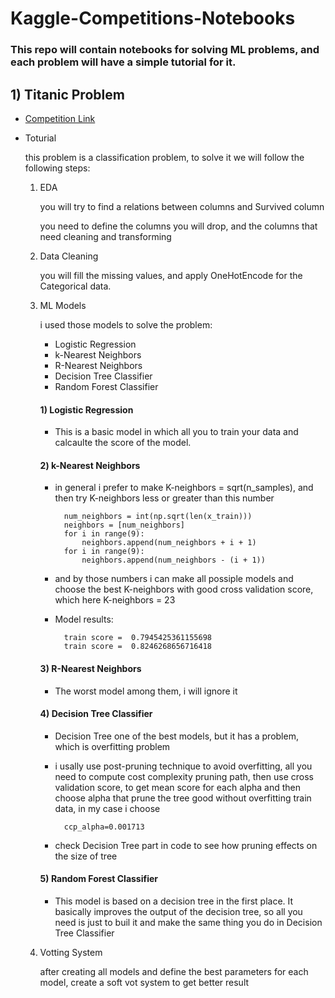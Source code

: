 # Kaggle-Competitions-Notebooks
### This repo will contain notebooks for solving ML problems, and each problem will have a simple tutorial for it.

## 1) Titanic Problem

* [Competition Link](https://www.kaggle.com/competitions/titanic/overview)
* Toturial

    this problem is a classification problem, to solve it we will follow the following steps:
    1. EDA

        you will try to find a relations between columns and Survived column

        you need to define the columns you will drop, and the columns that need cleaning and transforming

    2. Data Cleaning

        you will fill the missing values, and apply OneHotEncode for the Categorical data.

    3. ML Models 

        i used those models to solve the problem:
        - Logistic Regression
        - k-Nearest Neighbors
        - R-Nearest Neighbors
        - Decision Tree Classifier
        - Random Forest Classifier

        #### 1) Logistic Regression
        - This is a basic model in which all you to train your data and calcaulte the score of the model.

        #### 2) k-Nearest Neighbors
        - in general i prefer to make K-neighbors = sqrt(n_samples), and then try K-neighbors less or greater than this number

                num_neighbors = int(np.sqrt(len(x_train)))
                neighbors = [num_neighbors]
                for i in range(9):
                    neighbors.append(num_neighbors + i + 1)
                for i in range(9):
                    neighbors.append(num_neighbors - (i + 1))

        - and by those numbers i can make all possiple models and choose the best K-neighbors with good cross validation score, which here K-neighbors = 23 

        - Model results:

                train score =  0.7945425361155698
                train score =  0.8246268656716418

        #### 3) R-Nearest Neighbors
        - The worst model among them, i will ignore it

        #### 4) Decision Tree Classifier
        - Decision Tree one of the best models, but it has a problem, which is overfitting problem

        - i usally use  post-pruning technique to avoid overfitting, all you need to compute cost complexity pruning path, then use cross validation score, to get mean score for each alpha and then choose alpha that prune the tree good without overfitting train data, in my case i choose 
        
                ccp_alpha=0.001713
        
        - check Decision Tree part in code to see how pruning effects on the size of tree

        #### 5) Random Forest Classifier
        - This model is based on a decision tree in the first place. It basically improves the output of the decision tree, so all you need is just to buil it and make the same thing you do in Decision Tree Classifier

    4. Votting System

        after creating all models and define the best parameters for each model, create a soft vot system to get better result